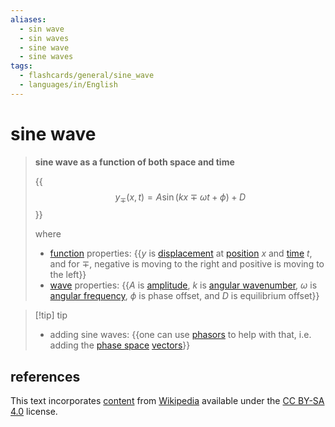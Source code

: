 ```yaml
---
aliases:
  - sin wave
  - sin waves
  - sine wave
  - sine waves
tags:
  - flashcards/general/sine_wave
  - languages/in/English
---
```


# sine wave

> __sine wave as a function of both space and time__
>
> {{$$y_\mp(x, t) = A \sin(kx \mp \omega t + \phi) + D$$}}
>
> where
> - [function](function%20(mathematics).md) properties: {{$y$ is [displacement](displacement%20(geometry).md) at [position](position%20(geometry).md) $x$ and [time](time.md) $t$, and for $\mp$, negative is moving to the right and positive is moving to the left}}
> - [wave](wave.md) properties: {{$A$ is [amplitude](amplitude.md), $k$ is [angular wavenumber](wavenumber.md), $\omega$ is [angular frequency](angular%20frequency.md), $\phi$ is phase offset, and $D$ is equilibrium offset}}

> [!tip] tip
>
> - adding sine waves: {{one can use [phasors](phasor.md) to help with that, i.e. adding the [phase space](phase%20space.md) [vectors](vector%20(mathematics%20and%20physics).md)}}

## references

This text incorporates [content](https://en.wikipedia.org/wiki/sine_wave) from [Wikipedia](Wikipedia.md) available under the [CC BY-SA 4.0](https://creativecommons.org/licenses/by-sa/4.0/) license.
